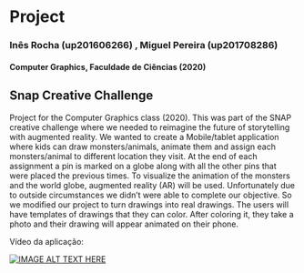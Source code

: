 # Project

### Inês Rocha (up201606266) , Miguel Pereira (up201708286)
#### Computer Graphics, Faculdade de Ciências (2020)

## Snap Creative Challenge

Project for the Computer Graphics class (2020). This was part of the SNAP creative challenge where we needed to reimagine the future of storytelling with augmented reality. We wanted to create a Mobile/tablet application where kids can draw monsters/animals, animate them and assign each monsters/animal to different location they visit. At the end of each assignment a pin is marked on a globe along with all the other pins that were placed the previous times. To visualize the animation of the monsters and the world globe, augmented reality (AR) will be used. Unfortunately due to outside circumstances we didn’t were able to complete our objective.
So we modified our project to turn drawings into real drawings. The users will have templates of drawings that they can color. After coloring it, they take a photo and their drawing will appear animated on their phone.

Vídeo da aplicação:

[![IMAGE ALT TEXT HERE](http://img.youtube.com/vi/WcUk6SvRMHM/0.jpg)](http://www.youtube.com/watch?v=WcUk6SvRMHM)
